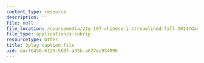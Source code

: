 ```yaml
---
content_type: resource
description: ''
file: null
file_location: /coursemedia/21g-107-chinese-i-streamlined-fall-2014/dacf64566120560fa05ba627ec954096_FtIdQUcZlWU.vtt
file_type: application/x-subrip
resourcetype: Other
title: 3play caption file
uid: dacf6456-6120-560f-a05b-a627ec954096
---
```

